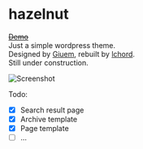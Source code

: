 # hazelnut
~~[Demo](https://yuusan.xyz)~~  
Just a simple wordpress theme.  
Designed by [Giuem](https://www.giuem.com), rebuilt by [lchord](https://yuusan.xyz).  
Still under construction.  

![Screenshot](https://raw.githubusercontent.com/lchord/wp-theme-hazelnut/master/screenshot.png)  


Todo:  
- [x] Search result page  
- [x] Archive template  
- [x] Page template  
- [ ] ...
